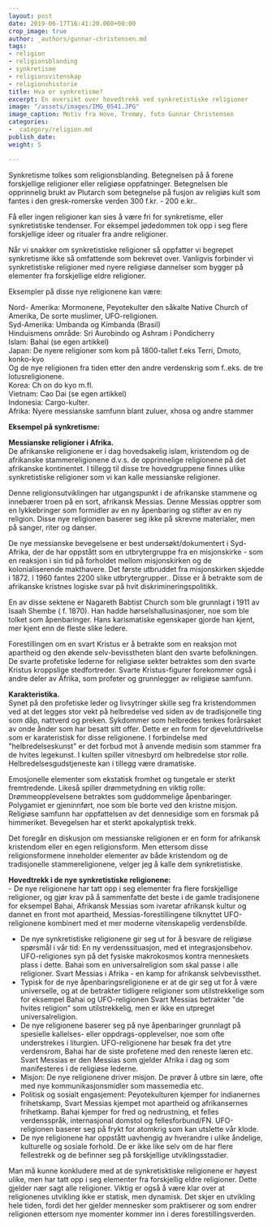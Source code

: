 ```yaml
---
layout: post
date: 2019-06-17T16:41:20.000+00:00
crop_image: true
author: _authors/gunnar-christensen.md
tags:
- religion
- religionsblanding
- synkretisme
- religionsvitenskap
- religionshistorie
title: Hva er synkretisme?
excerpt: En oversikt over hovedtrekk ved synkretistiske religioner
image: "/assets/images/IMG_0541.JPG"
image_caption: Motiv fra Hove, Tromøy, foto Gunnar Christensen
categories:
- _category/religion.md
publish_date: 
weight: 5

---
```

Synkretisme tolkes som religionsblanding. Betegnelsen på å forene forskjellige religioner eller religiøse oppfatninger. Betegnelsen ble opprinnelig brukt av Plutarch som betegnelse på fusjon av religiøs kult som fantes i den gresk-romerske verden 300 f.kr. - 200 e.kr..

Få eller ingen religioner kan sies å være fri for synkretisme, eller synkretistiske tendenser. For eksempel jødedommen tok opp i seg flere forskjellige ideer og ritualer fra andre religioner.

Når vi snakker om synkretistiske religioner så oppfatter vi begrepet synkretisme ikke så omfattende som bekrevet over. Vanligvis forbinder vi synkretistiske religioner med nyere religiøse dannelser som bygger på elementer fra forskjellige eldre religioner.

Eksempler på disse nye religionene kan være:

Nord- Amerika: Mormonene, Peyotekulter den såkalte Native Church of Amerika, De sorte muslimer, UFO-religionen.  
Syd-Amerika: Umbanda og Kimbanda (Brasil)  
Hinduismens område: Sri Aurobindo og Ashram i Pondicherry  
Islam: Bahai (se egen artikkel)  
Japan: De nyere religioner som kom på 1800-tallet f.eks Terri, Dmoto, konko-kyo  
Og de nye religionen fra tiden etter den andre verdenskrig som f..eks. de tre lotusreligionene.  
Korea: Ch on do kyo m.fl.  
Vietnam: Cao Dai (se egen artikkel)  
Indonesia: Cargo-kulter.  
Afrika: Nyere messianske samfunn blant zuluer, xhosa og andre stammer

**Eksempel på synkretisme:**

**Messianske religioner i Afrika.**  
De afrikanske religionene er i dag hovedsakelig islam, kristendom og de afrikanske stammereligionene d.v.s. de opprinnelige religionene på det afrikanske kontinentet. I tillegg til disse tre hovedgruppene finnes ulike synkretistiske religioner som vi kan kalle messianske religioner.

Denne religionsutviklingen har utgangspunkt i de afrikanske stammene og innebærer troen på en sort, afrikansk Messias. Denne Messias opptrer som en lykkebringer som formidler av en ny åpenbaring og stifter av en ny religion. Disse nye religionen baserer seg ikke på skrevne materialer, men på sanger, riter og danser.

De nye messianske bevegelsene er best undersøkt/dokumentert i Syd-Afrika, der de har oppstått som en utbrytergruppe fra en misjonskirke - som en reaksjon i sin tid på forholdet mellom misjonskirken og de kolonialiserende makthavere. Det første utbruddet fra misjonskirken skjedde i 1872. I 1960 fantes 2200 slike utbrytergrupper.. Disse er å betrakte som de afrikanske kristnes logiske svar på hvit diskrimineringspolitikk.

En av disse sektene er Nagareth Babtist Church som ble grunnlagt i 1911 av Isaah Shembe ( f. 1870). Han hadde hørselshallusinasjoner, noe som ble tolket som åpenbaringer. Hans karismatiske egenskaper gjorde han kjent, mer kjent enn de fleste slike ledere.

Forestillingen om en svart Kristus er å betrakte som en reaksjon mot apartheid og den økende selv-bevisstheten blant den svarte befolkningen. De svarte profetiske lederne for religiøse sekter betraktes som den svarte Kristus kroppslige stedfortreder. Svarte Kristus-figurer forekommer også i andre deler av Afrika, som profeter og grunnlegger av religiøse samfunn.

**Karakteristika.**  
Synet på den profetiske leder og livsytringer skille seg fra kristendommen ved at det legges stor vekt på helbredelse ved siden av de tradisjonelle ting som dåp, nattverd og preken. Sykdommer som helbredes tenkes forårsaket av onde ånder som har besatt sitt offer. Dette er en form for djevelutdrivelse som er karateristisk for disse religionene. I forbindelse med "helbredelseskunst" er det forbud mot å anvende medisin som stammer fra de hvites legekunst. I kulten spiller vitnesbyrd om helbredelse stor rolle. Helbredelsesgudstjeneste kan i tillegg være dramatiske.

Emosjonelle elementer som ekstatisk fromhet og tungetale er sterkt fremtredende. Likeså spiller drømmetydning en viktig rolle: Drømmeopplevelsene betraktes som guddommelige åpenbaringer. Polygamiet er gjeninnført, noe som ble borte ved den kristne misjon. Religiøse samfunn har oppfattelsen av det dennesidige som en forsmak på himmeriket. Bevegelsen har et sterkt apokalyptisk trekk.

Det foregår en diskusjon om messianske religionen er en form for afrikansk kristendom eller en egen religionsform. Men ettersom disse religionsformene inneholder elementer av både kristendom og de tradisjonelle stammereligionene, velger jeg å kalle dem synkretistiske.

**Hovedtrekk i de nye synkretistiske religionene:**  
\- De nye religionene har tatt opp i seg elementer fra flere forskjellige religioner, og gjør krav på å sammenfatte det beste i de gamle tradisjonene for eksempel Bahai, Afrikansk Messias som ivaretar afrikansk kultur og dannet en front mot apartheid, Messias-forestillingene tilknyttet UFO-religionene kombinert med et mer moderne vitenskapelig verdensbilde.

* De nye synkretistiske religionene gir seg ut for å besvare de religiøse spørsmål i vår tid: En ny verdenssituasjon, med et integrasjonsbehov. UFO-religiones syn på det fysiske makrokosmos kontra menneskets plass i dette. Bahai som en universalreligion som skal passe i alle religioner. Svart Messias i Afrika - en kamp for afrikansk selvbevissthet.
* Typisk for de nye åpenbaringsreligionene er at de gir seg ut for å være universelle, og at de betrakter tidligere religioner som utilstrekkelige som for eksempel Bahai og UFO-religionen Svart Messias betrakter "de hvites religion" som utilstrekkelig, men er ikke en utpreget universalreligion.
* De nye religionene baserer seg på nye åpenbaringer grunnlagt på spesielle kallelses- eller oppdrags-opplevelser, noe som ofte understrekes i liturgien. UFO-religionene har besøk fra det ytre verdensrom, Bahai har de siste profetene med den reneste læren etc. Svart Messias er den Messias som gjelder Afrika i dag og som manifesteres i de religiøse lederne.
* Misjon: De nye religionene driver misjon. De prøver å utbre sin lære, ofte med nye kommunikasjonsmidler som massemedia etc.
* Politisk og sosialt engasjement: Peyotekulturen kjemper for indianernes frihetskamp, Svart Messias kjempet mot apartheid og afrikansernes frihetkamp. Bahai kjemper for fred og nedrustning, et felles verdensspråk, internasjonal domstol og fellesforbund/FN. UFO-religionen baserer seg på frykt for atomkrig som kan utslette vår klode.
* De nye religionene har oppstått uavhengig av hverandre i ulike åndelige, kulturelle og sosiale forhold. De er ikke like selv om de har flere fellestrekk og de befinner seg på forskjellige utviklingsstadier.

Man må kunne konkludere med at de synkretisktiske religionene er høyest ulike, men har tatt opp i seg elementer fra forskjellig eldre religioner. Dette gjelder nær sagt alle religioner. Viktig er også å være klar over at religionenes utvikling ikke er statisk, men dynamisk. Det skjer en utvikling hele tiden, fordi det her gjelder mennesker som praktiserer og som endrer religionen ettersom nye momenter kommer inn i deres forestillingsverden.